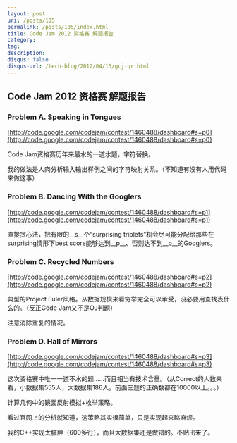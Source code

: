 ```yaml
---
layout: post
uri: /posts/105
permalink: /posts/105/index.html
title: Code Jam 2012 资格赛 解题报告
category:
tag:
description:
disqus: false
disqus-url: /tech-blog/2012/04/16/gcj-qr.html
---
```


<script>lock()</script>

## Code Jam 2012 资格赛 解题报告

### Problem A. Speaking in Tongues
[http://code.google.com/codejam/contest/1460488/dashboard#s=p0](http://code.google.com/codejam/contest/1460488/dashboard#s=p0)

Code Jam资格赛历年来最水的一道水题，字符替换。

我的做法是人肉分析输入输出样例之间的字符映射关系。（不知道有没有人用代码来做这事）

<script src="https://gist.github.com/2401276.js"></script>

### Problem B. Dancing With the Googlers
[http://code.google.com/codejam/contest/1460488/dashboard#s=p1](http://code.google.com/codejam/contest/1460488/dashboard#s=p1)

直接贪心法，把有限的__s__个“surprising triplets”机会尽可能分配给那些在surprising情形下best score能够达到__p__、否则达不到__p__的Googlers。

<script src="https://gist.github.com/2401349.js"></script>

### Problem C. Recycled Numbers
[http://code.google.com/codejam/contest/1460488/dashboard#s=p2](http://code.google.com/codejam/contest/1460488/dashboard#s=p2)

典型的Project Euler风格。从数据规模来看穷举完全可以承受，没必要用查找表什么的。（反正Code Jam又不是OJ判题）

注意消除重复的情况。

<script src="https://gist.github.com/2401419.js"></script>

### Problem D. Hall of Mirrors
[http://code.google.com/codejam/contest/1460488/dashboard#s=p3](http://code.google.com/codejam/contest/1460488/dashboard#s=p3)

这次资格赛中唯一一道不水的题……而且相当有技术含量。（从Correct的人数来看，小数据集555人，大数据集186人。前面三题的正确数都在10000以上。。。）

计算几何中的镜面反射模拟+枚举策略。

看过官网上的分析就知道，这策略其实很简单，只是实现起来略麻烦。

我的C++实现太臃肿（600多行），而且大数据集还是做错的。不贴出来了。

